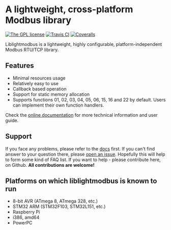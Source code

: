 # A lightweight, cross-platform Modbus library
[![The GPL license](https://img.shields.io/badge/license-GPL-blue.svg?style=flat-square)](http://opensource.org/licenses/GPL-3.0)
[![Travis CI](https://img.shields.io/travis/Jacajack/liblightmodbus/master.svg?style=flat-square)](https://travis-ci.org/Jacajack/liblightmodbus)
[![Coveralls](https://img.shields.io/coveralls/Jacajack/liblightmodbus/master.svg?style=flat-square)](https://coveralls.io/github/Jacajack/liblightmodbus)

Liblightmodbus is a lightweight, highly configurable, platform-independent Modbus RTU/TCP library.

## Features
- Minimal resources usage
- Relatively easy to use
- Callback based operation
- Support for static memory allocation
- Supports functions 01, 02, 03, 04, 05, 06, 15, 16 and 22 by default. Users can implement their own function handlers.

Check the [online documentation](https://jacajack.github.io/liblightmodbus/) for more technical information and user guide.

## Support
If you face any problems, please refer to the [docs](https://jacajack.github.io/liblightmodbus/) first. If you can't find answer to your question there, please [open an issue](https://github.com/Jacajack/liblightmodbus/issues/new). Hopefully this will help to form some kind of FAQ list.
If you want to help - please contribute here, on Github. **All contributions are welcome!**

## Platforms on which liblightmodbus is known to run
 - 8-bit AVR (ATmega 8, ATmega 328, etc.)
 - STM32 ARM (STM32F103, STM32L151, etc.)
 - Raspberry Pi
 - i386, amd64
 - PowerPC
